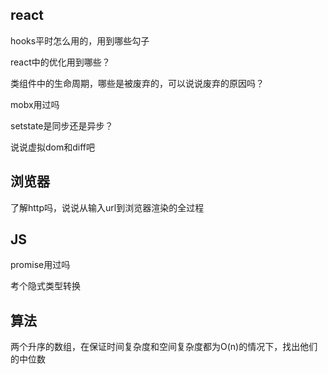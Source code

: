 ## react

hooks平时怎么用的，用到哪些勾子

react中的优化用到哪些？

类组件中的生命周期，哪些是被废弃的，可以说说废弃的原因吗？

mobx用过吗

setstate是同步还是异步？

说说虚拟dom和diff吧



## 浏览器

了解http吗，说说从输入url到浏览器渲染的全过程



## JS

promise用过吗

考个隐式类型转换





## 算法

两个升序的数组，在保证时间复杂度和空间复杂度都为O(n)的情况下，找出他们的中位数

































